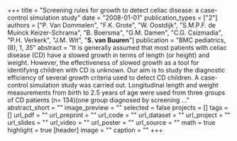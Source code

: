 +++
title = "Screening rules for growth to detect celiac disease: a case-control simulation study"
date = "2008-01-01"
publication_types = ["2"]
authors = ["P. Van Dommelen", "F.K. Grote", "W. Oostdijk", "S.M.P.F. de Muinck Keizer-Schrama", "B. Boersma", "G.M. Damen", "C.G. Csizmadia", "P.H. Verkerk", "J.M. Wit", "**S. van Buuren**"]
publication = "BMC pediatrics, (8), 1, _35_"
abstract = "It is generally assumed that most patients with celiac disease (CD) have a slowed growth in terms of length (or height) and weight. However, the effectiveness of slowed growth as a tool for identifying children with CD is unknown. Our aim is to study the diagnostic efficiency of several growth criteria used to detect CD children. A case-control simulation study was carried out. Longitudinal length and weight measurements from birth to 2.5 years of age were used from three groups of CD patients (n= 134)(one group diagnosed by screening …"
abstract_short = ""
image_preview = ""
selected = false
projects = []
tags = []
url_pdf = ""
url_preprint = ""
url_code = ""
url_dataset = ""
url_project = ""
url_slides = ""
url_video = ""
url_poster = ""
url_source = ""
math = true
highlight = true
[header]
image = ""
caption = ""
+++
